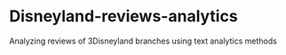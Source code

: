 # Disneyland-reviews-analytics
Analyzing  reviews of 3Disneyland branches using text analytics methods
